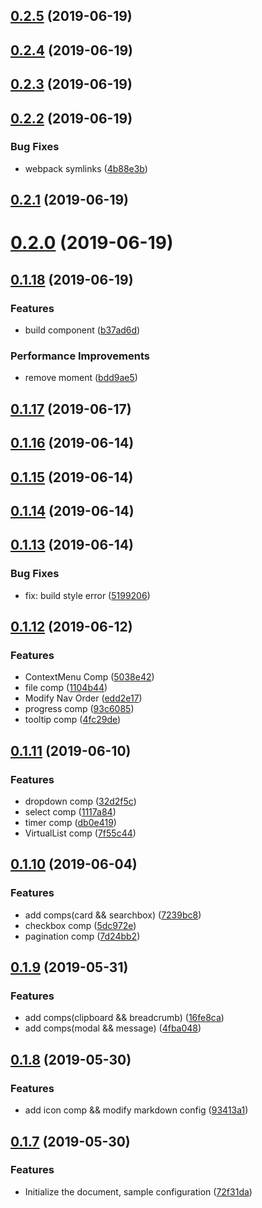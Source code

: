 ## [0.2.5](https://github.com/minteliuwm/ndc-ui/compare/v0.2.4...v0.2.5) (2019-06-19)



## [0.2.4](https://github.com/minteliuwm/ndc-ui/compare/v0.2.3...v0.2.4) (2019-06-19)



## [0.2.3](https://github.com/minteliuwm/ndc-ui/compare/v0.2.2...v0.2.3) (2019-06-19)



## [0.2.2](https://github.com/minteliuwm/ndc-ui/compare/v0.2.1...v0.2.2) (2019-06-19)


### Bug Fixes

* webpack symlinks ([4b88e3b](https://github.com/minteliuwm/ndc-ui/commit/4b88e3b))



## [0.2.1](https://github.com/minteliuwm/ndc-ui/compare/v0.2.0...v0.2.1) (2019-06-19)



# [0.2.0](https://github.com/minteliuwm/ndc-ui/compare/v0.1.18...v0.2.0) (2019-06-19)



## [0.1.18](https://github.com/minteliuwm/ndc-ui/compare/v0.1.17...v0.1.18) (2019-06-19)


### Features

* build component ([b37ad6d](https://github.com/minteliuwm/ndc-ui/commit/b37ad6d))


### Performance Improvements

* remove moment ([bdd9ae5](https://github.com/minteliuwm/ndc-ui/commit/bdd9ae5))



## [0.1.17](https://github.com/minteliuwm/ndc-ui/compare/v0.1.16...v0.1.17) (2019-06-17)



## [0.1.16](https://github.com/minteliuwm/ndc-ui/compare/v0.1.15...v0.1.16) (2019-06-14)



## [0.1.15](https://github.com/minteliuwm/ndc-ui/compare/v0.1.14...v0.1.15) (2019-06-14)



## [0.1.14](https://github.com/minteliuwm/ndc-ui/compare/v0.1.13...v0.1.14) (2019-06-14)



## [0.1.13](https://github.com/minteliuwm/ndc-ui/compare/v0.1.12...v0.1.13) (2019-06-14)


### Bug Fixes

* fix: build style error ([5199206](https://github.com/minteliuwm/ndc-ui/commit/5199206))



## [0.1.12](https://github.com/minteliuwm/ndc-ui/compare/v0.1.11...v0.1.12) (2019-06-12)


### Features

* ContextMenu Comp ([5038e42](https://github.com/minteliuwm/ndc-ui/commit/5038e42))
* file comp ([1104b44](https://github.com/minteliuwm/ndc-ui/commit/1104b44))
* Modify Nav Order ([edd2e17](https://github.com/minteliuwm/ndc-ui/commit/edd2e17))
* progress comp ([93c6085](https://github.com/minteliuwm/ndc-ui/commit/93c6085))
* tooltip comp ([4fc29de](https://github.com/minteliuwm/ndc-ui/commit/4fc29de))



## [0.1.11](https://github.com/minteliuwm/ndc-ui/compare/v0.1.10...v0.1.11) (2019-06-10)


### Features

* dropdown comp ([32d2f5c](https://github.com/minteliuwm/ndc-ui/commit/32d2f5c))
* select comp ([1117a84](https://github.com/minteliuwm/ndc-ui/commit/1117a84))
* timer comp ([db0e419](https://github.com/minteliuwm/ndc-ui/commit/db0e419))
* VirtualList comp ([7f55c44](https://github.com/minteliuwm/ndc-ui/commit/7f55c44))



## [0.1.10](https://github.com/minteliuwm/ndc-ui/compare/v0.1.9...v0.1.10) (2019-06-04)


### Features

* add comps(card && searchbox) ([7239bc8](https://github.com/minteliuwm/ndc-ui/commit/7239bc8))
* checkbox comp ([5dc972e](https://github.com/minteliuwm/ndc-ui/commit/5dc972e))
* pagination comp ([7d24bb2](https://github.com/minteliuwm/ndc-ui/commit/7d24bb2))



## [0.1.9](https://github.com/minteliuwm/ndc-ui/compare/v0.1.8...v0.1.9) (2019-05-31)


### Features

* add comps(clipboard && breadcrumb) ([16fe8ca](https://github.com/minteliuwm/ndc-ui/commit/16fe8ca))
* add comps(modal && message) ([4fba048](https://github.com/minteliuwm/ndc-ui/commit/4fba048))



## [0.1.8](https://github.com/minteliuwm/ndc-ui/compare/v0.1.7...v0.1.8) (2019-05-30)


### Features

* add icon comp && modify markdown config ([93413a1](https://github.com/minteliuwm/ndc-ui/commit/93413a1))



## [0.1.7](https://github.com/minteliuwm/ndc-ui/compare/72f31da...v0.1.7) (2019-05-30)


### Features

* Initialize the document, sample configuration ([72f31da](https://github.com/minteliuwm/ndc-ui/commit/72f31da))



